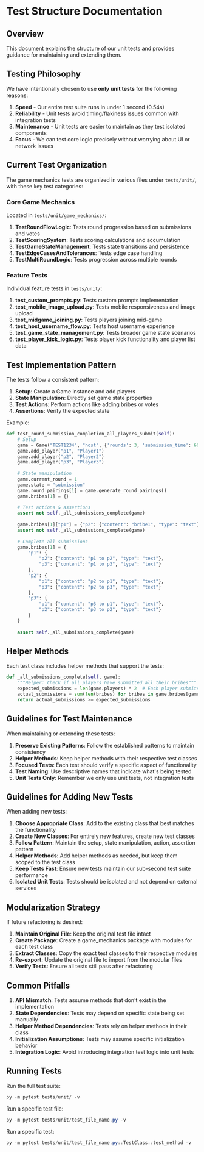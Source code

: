 # Test Structure Documentation

## Overview

This document explains the structure of our unit tests and provides guidance for maintaining and extending them.

## Testing Philosophy

We have intentionally chosen to use **only unit tests** for the following reasons:

1. **Speed** - Our entire test suite runs in under 1 second (0.54s)
2. **Reliability** - Unit tests avoid timing/flakiness issues common with integration tests
3. **Maintenance** - Unit tests are easier to maintain as they test isolated components
4. **Focus** - We can test core logic precisely without worrying about UI or network issues

## Current Test Organization

The game mechanics tests are organized in various files under `tests/unit/`, with these key test categories:

### Core Game Mechanics
Located in `tests/unit/game_mechanics/`:
1. **TestRoundFlowLogic**: Tests round progression based on submissions and votes
2. **TestScoringSystem**: Tests scoring calculations and accumulation
3. **TestGameStateManagement**: Tests state transitions and persistence
4. **TestEdgeCasesAndTolerances**: Tests edge case handling
5. **TestMultiRoundLogic**: Tests progression across multiple rounds

### Feature Tests
Individual feature tests in `tests/unit/`:
1. **test_custom_prompts.py**: Tests custom prompts implementation
2. **test_mobile_image_upload.py**: Tests mobile responsiveness and image upload
3. **test_midgame_joining.py**: Tests players joining mid-game
4. **test_host_username_flow.py**: Tests host username experience
5. **test_game_state_management.py**: Tests broader game state scenarios
6. **test_player_kick_logic.py**: Tests player kick functionality and player list data

## Test Implementation Pattern

The tests follow a consistent pattern:

1. **Setup**: Create a Game instance and add players
2. **State Manipulation**: Directly set game state properties
3. **Test Actions**: Perform actions like adding bribes or votes
4. **Assertions**: Verify the expected state

Example:
```python
def test_round_submission_completion_all_players_submit(self):
    # Setup
    game = Game("TEST1234", "host", {'rounds': 3, 'submission_time': 60, 'voting_time': 30})
    game.add_player("p1", "Player1")
    game.add_player("p2", "Player2")
    game.add_player("p3", "Player3")
    
    # State manipulation
    game.current_round = 1
    game.state = "submission"
    game.round_pairings[1] = game.generate_round_pairings()
    game.bribes[1] = {}
    
    # Test actions & assertions
    assert not self._all_submissions_complete(game)
    
    game.bribes[1]["p1"] = {"p2": {"content": "bribe1", "type": "text"}}
    assert not self._all_submissions_complete(game)
    
    # Complete all submissions
    game.bribes[1] = {
        "p1": {
            "p2": {"content": "p1 to p2", "type": "text"},
            "p3": {"content": "p1 to p3", "type": "text"}
        },
        "p2": {
            "p1": {"content": "p2 to p1", "type": "text"},
            "p3": {"content": "p2 to p3", "type": "text"}
        },
        "p3": {
            "p1": {"content": "p3 to p1", "type": "text"},
            "p2": {"content": "p3 to p2", "type": "text"}
        }
    }
    
    assert self._all_submissions_complete(game)
```

## Helper Methods

Each test class includes helper methods that support the tests:

```python
def _all_submissions_complete(self, game):
    """Helper: Check if all players have submitted all their bribes"""
    expected_submissions = len(game.players) * 2  # Each player submits 2 bribes
    actual_submissions = sum(len(bribes) for bribes in game.bribes[game.current_round].values())
    return actual_submissions >= expected_submissions
```

## Guidelines for Test Maintenance

When maintaining or extending these tests:

1. **Preserve Existing Patterns**: Follow the established patterns to maintain consistency
2. **Helper Methods**: Keep helper methods with their respective test classes
3. **Focused Tests**: Each test should verify a specific aspect of functionality
4. **Test Naming**: Use descriptive names that indicate what's being tested
5. **Unit Tests Only**: Remember we only use unit tests, not integration tests

## Guidelines for Adding New Tests

When adding new tests:

1. **Choose Appropriate Class**: Add to the existing class that best matches the functionality
2. **Create New Classes**: For entirely new features, create new test classes
3. **Follow Pattern**: Maintain the setup, state manipulation, action, assertion pattern
4. **Helper Methods**: Add helper methods as needed, but keep them scoped to the test class
5. **Keep Tests Fast**: Ensure new tests maintain our sub-second test suite performance
6. **Isolated Unit Tests**: Tests should be isolated and not depend on external services

## Modularization Strategy

If future refactoring is desired:

1. **Maintain Original File**: Keep the original test file intact
2. **Create Package**: Create a game_mechanics package with modules for each test class
3. **Extract Classes**: Copy the exact test classes to their respective modules
4. **Re-export**: Update the original file to import from the modular files
5. **Verify Tests**: Ensure all tests still pass after refactoring

## Common Pitfalls

1. **API Mismatch**: Tests assume methods that don't exist in the implementation
2. **State Dependencies**: Tests may depend on specific state being set manually
3. **Helper Method Dependencies**: Tests rely on helper methods in their class
4. **Initialization Assumptions**: Tests may assume specific initialization behavior
5. **Integration Logic**: Avoid introducing integration test logic into unit tests

## Running Tests

Run the full test suite:
```powershell
py -m pytest tests/unit/ -v
```

Run a specific test file:
```powershell
py -m pytest tests/unit/test_file_name.py -v
```

Run a specific test:
```powershell
py -m pytest tests/unit/test_file_name.py::TestClass::test_method -v
```
